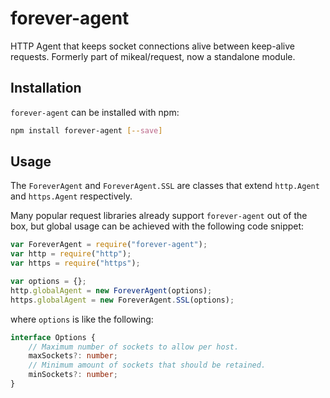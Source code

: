 # forever-agent

HTTP Agent that keeps socket connections alive between keep-alive requests.
Formerly part of mikeal/request, now a standalone module.

## Installation

`forever-agent` can be installed with npm:
```bash
npm install forever-agent [--save]
```

## Usage

The `ForeverAgent` and `ForeverAgent.SSL` are classes that extend `http.Agent`
and `https.Agent` respectively.

Many popular request libraries already support `forever-agent` out of the box,
but global usage can be achieved with the following code snippet:

```js
var ForeverAgent = require("forever-agent");
var http = require("http");
var https = require("https");

var options = {};
http.globalAgent = new ForeverAgent(options);
https.globalAgent = new ForeverAgent.SSL(options);
```
where `options` is like the following:
```ts
interface Options {
    // Maximum number of sockets to allow per host.
    maxSockets?: number;
    // Minimum amount of sockets that should be retained.
    minSockets?: number;
}
```
 